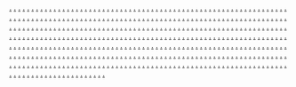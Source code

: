 <a href="https://marketingautomation3683.weebly.com/">.</a>
<a href="https://marketingautomation3294.weebly.com/">.</a>
<a href="https://marketingautomation3664.weebly.com/">.</a>
<a href="https://marketingautomation3696.weebly.com/">.</a>
<a href="https://marketingautomation3656.weebly.com/">.</a>
<a href="https://marketingautomation3648.weebly.com/">.</a>
<a href="https://marketingautomation3632.weebly.com/">.</a>
<a href="https://marketingautomation325.weebly.com/">.</a>
<a href="https://marketingautomation3243.weebly.com/">.</a>
<a href="https://marketingautomation3235.weebly.com/">.</a>
<a href="https://marketingautomation3227.weebly.com/">.</a>
<a href="https://marketingautomation3265.weebly.com/">.</a>
<a href="https://marketingautomation3649.weebly.com/">.</a>
<a href="https://marketingautomation3657.weebly.com/">.</a>
<a href="https://marketingautomation3673.weebly.com/">.</a>
<a href="https://marketingautomation3681.weebly.com/">.</a>
<a href="https://marketingautomation3625.weebly.com/">.</a>
<a href="https://marketingautomation3226.weebly.com/">.</a>
<a href="https://marketingautomation3678.weebly.com/">.</a>
<a href="https://marketingautomation3638.weebly.com/">.</a>
<a href="https://marketingautomation3670.weebly.com/">.</a>
<a href="https://marketingautomation3631.weebly.com/">.</a>
<a href="https://marketingautomation369.weebly.com/">.</a>
<a href="https://marketingautomation3269.weebly.com/">.</a>
<a href="https://marketingautomation3686.weebly.com/">.</a>
<a href="https://marketingautomation3703.weebly.com/">.</a>
<a href="https://marketingautomation3646.weebly.com/">.</a>
<a href="https://marketingautomation3679.weebly.com/">.</a>
<a href="https://marketingautomation3629.weebly.com/">.</a>
<a href="https://softscanmarketing2810.weebly.com/">.</a>
<a href="https://softscanmarketing3209.weebly.com/">.</a>
<a href="https://softscanmarketing3201.weebly.com/">.</a>
<a href="https://softscanmarketing3193.weebly.com/">.</a>
<a href="https://softscanmarketing3187.weebly.com/">.</a>
<a href="https://softscanmarketing3179.weebly.com/">.</a>
<a href="https://softscanmarketing2783.weebly.com/">.</a>
<a href="https://softscanmarketing3214.weebly.com/">.</a>
<a href="https://softscanmarketing3206.weebly.com/">.</a>
<a href="https://softscanmarketing3197.weebly.com/">.</a>
<a href="https://softscanmarketing3190.weebly.com/">.</a>
<a href="https://softscanmarketing3182.weebly.com/">.</a>
<a href="https://softscanmarketing2846.weebly.com/">.</a>
<a href="https://softscanmarketing2839.weebly.com/">.</a>
<a href="https://softscanmarketing2832.weebly.com/">.</a>
<a href="https://softscanmarketing2824.weebly.com/">.</a>
<a href="https://softscanmarketing2815.weebly.com/">.</a>
<a href="https://softscanmarketing2809.weebly.com/">.</a>
<a href="https://softscanmarketing2800.weebly.com/">.</a>
<a href="https://softscanmarketing2794.weebly.com/">.</a>
<a href="https://softscanmarketing2780.weebly.com/">.</a>
<a href="https://softscanmarketing2772.weebly.com/">.</a>
<a href="https://softscanmarketing2801.weebly.com/">.</a>
<a href="https://softscanmarketing3212.weebly.com/">.</a>
<a href="https://softscanmarketing3204.weebly.com/">.</a>
<a href="https://softscanmarketing3195.weebly.com/">.</a>
<a href="https://softscanmarketing3188.weebly.com/">.</a>
<a href="https://softscanmarketing3180.weebly.com/">.</a>
<a href="https://softscanmarketing2779.weebly.com/">.</a>
<a href="https://softscanmarketing3215.weebly.com/">.</a>
<a href="https://softscanmarketing3207c.weebly.com/">.</a>
<a href="https://softscanmarketing3199.weebly.com/">.</a>
<a href="https://softscanmarketing3191.weebly.com/">.</a>
<a href="https://softscanmarketing3183.weebly.com/">.</a>
<a href="https://softscanmarketing2847.weebly.com/">.</a>
<a href="https://softscanmarketing2840.weebly.com/">.</a>
<a href="https://softscanmarketing2833.weebly.com/">.</a>
<a href="https://softscanmarketing2825.weebly.com/">.</a>
<a href="https://softscanmarketing2816.weebly.com/">.</a>
<a href="https://softscanmarketing3211.weebly.com/">.</a>
<a href="https://softscanmarketing3200.weebly.com/">.</a>
<a href="https://softscanmarketing3196.weebly.com/">.</a>
<a href="https://softscanmarketing3186.weebly.com/">.</a>
<a href="https://softscanmarketing3176.weebly.com/">.</a>
<a href="https://softscanmarketing2789.weebly.com/">.</a>
<a href="https://softscanmarketing3213.weebly.com/">.</a>
<a href="https://softscanmarketing3205.weebly.com/">.</a>
<a href="https://softscanmarketing3198.weebly.com/">.</a>
<a href="https://softscanmarketing3189.weebly.com/">.</a>
<a href="https://softscanmarketing3181.weebly.com/">.</a>
<a href="https://operatorsmarkasa.weebly.com/">.</a>
<a href="https://parleymarketasa.weebly.com/">.</a>
<a href="https://tapmarketasa.weebly.com/">.</a>
<a href="https://marketingcapesds.weebly.com/">.</a>
<a href="https://marketingaasa.weebly.com/">.</a>
<a href="https://dripmarketiasa.weebly.com/">.</a>
<a href="https://worldwidedigitaassa.weebly.com/">.</a>
<a href="https://internetooasa.weebly.com/">.</a>
<a href="https://nixondigitaasa.weebly.com/">.</a>
<a href="https://magneticadvertisasa.weebly.com/">.</a>
<a href="https://fortredigitasa.weebly.com/">.</a>
<a href="https://skymarketasa.weebly.com/">.</a>
<a href="https://shiftmarkeasa.weebly.com/">.</a>
<a href="https://bootadvertisiasa.weebly.com/">.</a>
<a href="https://magicdigitasa.weebly.com/">.</a>
<a href="https://praiseadvertiasa.weebly.com/">.</a>
<a href="https://linkadvertisasa.weebly.com/">.</a>
<a href="https://nativemarkeasa.weebly.com/">.</a>
<a href="https://marketingarasa.weebly.com/">.</a>
<a href="https://mentionadvertisasa.weebly.com/">.</a>
<a href="https://cyclemarketasa.weebly.com/">.</a>
<a href="https://datamarketasa.weebly.com/">.</a>
<a href="https://coremarketas.weebly.com/">.</a>
<a href="https://snapmarketasa.weebly.com/">.</a>
<a href="https://growmarketiasa.weebly.com/">.</a>
<a href="https://conditionmarketassa.weebly.com/">.</a>
<a href="https://multiplymarkeasa.weebly.com/">.</a>
<a href="https://omegaonlasa.weebly.com/">.</a>
<a href="https://hovermarkeasa.weebly.com/">.</a>
<a href="https://internetwiasa.weebly.com/">.</a>
<a href="https://machmarketasa.weebly.com/">.</a>
<a href="https://buildmarkesa.weebly.com/">.</a>
<a href="https://marketingadasa.weebly.com/">.</a>
<a href="https://metriconliasa.weebly.com/">.</a>
<a href="https://illuminatemarkeasa.weebly.com/">.</a>
<a href="https://programmaticmarketasa.weebly.com/">.</a>
<a href="https://praiseonlasa.weebly.com/">.</a>
<a href="https://commandonlineasa.weebly.com/">.</a>
<a href="https://zonemarkeasa.weebly.com/">.</a>
<a href="https://cohortmarketiasa.weebly.com/">.</a>
<a href="https://machmarketasd.weebly.com/">.</a>
<a href="https://marketingprisasa.weebly.com/">.</a>
<a href="https://nixonmarketasa.weebly.com/">.</a>
<a href="https://internetjetasa.weebly.com/">.</a>
<a href="https://nexusmarkeasa.weebly.com/">.</a>
<a href="https://providermarketasa.weebly.com/">.</a>
<a href="https://pursuitmarketas.weebly.com/">.</a>
<a href="https://boxesitemsmarketingse.weebly.com/">.</a>
<a href="https://gearbasemarketingse.weebly.com/">.</a>
<a href="https://netstoremarketingse.weebly.com/">.</a>
<a href="https://technologiesfocusmarketingse.weebly.com/">.</a>
<a href="https://rigicianmarketingse.weebly.com/">.</a>
<a href="https://imagineadvertisiasa.weebly.com/">.</a>
<a href="https://viralstripemarketingse.weebly.com/">.</a>
<a href="https://vectoriedmarketingse.weebly.com/">.</a>
<a href="https://techfactorymarketingse.weebly.com/">.</a>
<a href="https://advertisingcompanymarketingse.weebly.com/">.</a>
<a href="https://dataworksmarketingse.weebly.com/">.</a>
<a href="https://vibeadvertisas.weebly.com/">.</a>
<a href="https://viralhubmarketingse.weebly.com/">.</a>
<a href="https://boxmakermarketingse.weebly.com/">.</a>
<a href="https://analyticspressmarketingse.weebly.com/">.</a>
<a href="https://brandingsnapmarketingse.weebly.com/">.</a>
<a href="https://advertisingsyncmarketingse.weebly.com/">.</a>
<a href="https://statusmaras.weebly.com/">.</a>
<a href="https://zenmeshmarketingse.weebly.com/">.</a>
<a href="https://seobarnmarketingse.weebly.com/">.</a>
<a href="https://marketingialmarketingse.weebly.com/">.</a>
<a href="https://coreadmarketingse.weebly.com/">.</a>
<a href="https://labspalacemarketingse.weebly.com/">.</a>
<a href="https://softscanmarketing2811.weebly.com/">.</a>
<a href="https://softscanmarketing3249.weebly.com/">.</a>
<a href="https://softscanmarketing3241.weebly.com/">.</a>
<a href="https://softscanmarketing3233.weebly.com/">.</a>
<a href="https://softscanmarketing3225.weebly.com/">.</a>
<a href="https://softscanmarketing3217.weebly.com/">.</a>
<a href="https://softscanmarketing2784.weebly.com/">.</a>
<a href="https://softscanmarketing3252.weebly.com/">.</a>
<a href="https://softscanmarketing3243.weebly.com/">.</a>
<a href="https://softscanmarketing3236.weebly.com/">.</a>
<a href="https://softscanmarketing3228.weebly.com/">.</a>
<a href="https://softscanmarketing3219.weebly.com/">.</a>
<a href="https://softscanmarketing2851.weebly.com/">.</a>
<a href="https://softscanmarketing2841.weebly.com/">.</a>
<a href="https://softscanmarketing2835.weebly.com/">.</a>
<a href="https://softscanmarketing2826.weebly.com/">.</a>
<a href="https://softscanmarketing2817.weebly.com/">.</a>
<a href="https://softscanmarketing2807.weebly.com/">.</a>
<a href="https://softscanmarketing2802.weebly.com/">.</a>
<a href="https://softscanmarketing2790.weebly.com/">.</a>
<a href="https://softscanmarketing2785.weebly.com/">.</a>
<a href="https://softscanmarketing2777.weebly.com/">.</a>
<a href="https://softscanmarketing2803.weebly.com/">.</a>
<a href="https://softscanmarketing3250.weebly.com/">.</a>
<a href="https://softscanmarketing3245.weebly.com/">.</a>
<a href="https://softscanmarketing3234.weebly.com/">.</a>
<a href="https://softscanmarketing3226.weebly.com/">.</a>
<a href="https://softscanmarketing3218.weebly.com/">.</a>
<a href="https://softscanmarketing2778.weebly.com/">.</a>
<a href="https://softscanmarketing3253.weebly.com/">.</a>
<a href="https://softscanmarketing3246.weebly.com/">.</a>
<a href="https://softscanmarketing3237.weebly.com/">.</a>
<a href="https://softscanmarketing3229.weebly.com/">.</a>
<a href="https://softscanmarketing3223.weebly.com/">.</a>
<a href="https://softscanmarketing2849.weebly.com/">.</a>
<a href="https://softscanmarketing2842.weebly.com/">.</a>
<a href="https://softscanmarketing2831.weebly.com/">.</a>
<a href="https://softscanmarketing2827.weebly.com/">.</a>
<a href="https://softscanmarketing2818.weebly.com/">.</a>
<a href="https://softscanmarketing3248.weebly.com/">.</a>
<a href="https://softscanmarketing3240.weebly.com/">.</a>
<a href="https://softscanmarketing3232.weebly.com/">.</a>
<a href="https://softscanmarketing3224.weebly.com/">.</a>
<a href="https://softscanmarketing3216.weebly.com/">.</a>
<a href="https://softscanmarketing2795.weebly.com/">.</a>
<a href="https://softscanmarketing3251.weebly.com/">.</a>
<a href="https://softscanmarketing3242.weebly.com/">.</a>
<a href="https://softscanmarketing3235.weebly.com/">.</a>
<a href="https://softscanmarketing3227.weebly.com/">.</a>
<a href="https://softscanmarketing3220.weebly.com/">.</a>
<a href="https://pulseadvertisasa.weebly.com/">.</a>
<a href="https://varietyadvertiasa.weebly.com/">.</a>
<a href="https://forcemarkeasa.weebly.com/">.</a>
<a href="https://luminousmarketasa.weebly.com/">.</a>
<a href="https://gatewayadvertisasa.weebly.com/">.</a>
<a href="https://surgemarketasa.weebly.com/">.</a>
<a href="https://bastiondigiasa.weebly.com/">.</a>
<a href="https://clickmarkeasa.weebly.com/">.</a>
<a href="https://titanmarketasa.weebly.com/">.</a>
<a href="https://marketinas.weebly.com/">.</a>
<a href="https://advocatedigiasa.weebly.com/">.</a>
<a href="https://analyticsgrammarketingse.weebly.com/">.</a>
<a href="https://brandingsparkmarketingse.weebly.com/">.</a>
<a href="https://softsignalmarketingse.weebly.com/">.</a>
<a href="https://techleadermarketingse.weebly.com/">.</a>
<a href="https://softhivemarketingse.weebly.com/">.</a>
<a href="https://heartadvertisasa.weebly.com/">.</a>
<a href="https://internetasa.weebly.com/">.</a>
<a href="https://pitchmarketasa.weebly.com/">.</a>
<a href="https://mindadvertasa.weebly.com/">.</a>
<a href="https://pulsemarkeasa.weebly.com/">.</a>
<a href="https://connectionsonlasa.weebly.com/">.</a>
<a href="https://motivateadvertisasa.weebly.com/">.</a>
<a href="https://aemblyonlasa.weebly.com/">.</a>
<a href="https://tetraonliasa.weebly.com/">.</a>
<a href="https://liquiddigasa.weebly.com/">.</a>
<a href="https://bitsishmarketingse.weebly.com/">.</a>
<a href="https://relationsnowmarketingse.weebly.com/">.</a>
<a href="https://virtualvillagemarketingse.weebly.com/">.</a>
<a href="https://worksscanmarketingse.weebly.com/">.</a>
<a href="https://waretypemarketingse.weebly.com/">.</a>
<a href="https://dashadvertiasa.weebly.com/">.</a>
<a href="https://mojomarketasa.weebly.com/">.</a>
<a href="https://blackoutdigitasa.weebly.com/">.</a>
<a href="https://advertisingaasa.weebly.com/">.</a>
<a href="https://internetlaasa.weebly.com/">.</a>
<a href="https://insightadvertisasa.weebly.com/">.</a>
<a href="https://maadvertisasa.weebly.com/">.</a>
<a href="https://allymarketasa.weebly.com/">.</a>
<a href="https://performancedigiasa.weebly.com/">.</a>
<a href="https://linkagemarkeasa.weebly.com/">.</a>
<a href="https://boxfuelmarketingse.weebly.com/">.</a>
<a href="https://optimizemostmarketingse.weebly.com/">.</a>
<a href="https://codefactorymarketingse.weebly.com/">.</a>
<a href="https://informaticsvergemarketingse.weebly.com/">.</a>
<a href="https://datavaluesmarketingse.weebly.com/">.</a>
<a href="https://ignitemarketasa.weebly.com/">.</a>
<a href="https://incomingmarketasa.weebly.com/">.</a>
<a href="https://lighthousemarketasa.weebly.com/">.</a>
<a href="https://sourcemarketas.weebly.com/">.</a>
<a href="https://marketingasaf.weebly.com/">.</a>
<a href="https://marketingasaa.weebly.com/">.</a>
<a href="https://atlasonliassa.weebly.com/">.</a>
<a href="https://primermarketasa.weebly.com/">.</a>
<a href="https://playonlasa.weebly.com/">.</a>
<a href="https://buildmarketas.weebly.com/">.</a>
<a href="https://roboticsclubmarketingse.weebly.com/">.</a>
<a href="https://viralboostmarketingse.weebly.com/">.</a>
<a href="https://campaignlinemarketingse.weebly.com/">.</a>
<a href="https://interactiveshackmarketingse.weebly.com/">.</a>
<a href="https://cryptretailsmarketingse.weebly.com/">.</a>
<a href="https://devmarketasa.weebly.com/">.</a>
<a href="https://marketinglasa.weebly.com/">.</a>
<a href="https://edgeonlineec.weebly.com/">.</a>
<a href="https://fibermarketasa.weebly.com/">.</a>
<a href="https://solutionsmarketiasa.weebly.com/">.</a>
<a href="https://edgeonlineec.weebly.com/">.</a>
<a href="https://speechmarketinasa.weebly.com/">.</a>
<a href="https://accordonliasa.weebly.com/">.</a>
<a href="https://moremarketasa.weebly.com/">.</a>
<a href="https://overdriveasa.weebly.com/">.</a>
<a href="https://heritagemarketasa.weebly.com/">.</a>
<a href="https://multiplymarketasa.weebly.com/">.</a>
<a href="https://searchtypemarketings.weebly.com/">.</a>
<a href="https://corecodemarketings.weebly.com/">.</a>
<a href="https://campaignfuelmarketings.weebly.com/">.</a>
<a href="https://semwaymarketings.weebly.com/">.</a>
<a href="https://labstiltmarketings.weebly.com/">.</a>
<a href="https://truthmarkeasa.weebly.com/">.</a>
<a href="https://marketingzasa.weebly.com/">.</a>
<a href="https://tetedmarketasa.weebly.com/">.</a>
<a href="https://virtuallabmarketings.weebly.com/">.</a>
<a href="https://publicwaymarketings.weebly.com/">.</a>
<a href="https://softdashmarketings.weebly.com/">.</a>
<a href="https://metabrandingmarketings.weebly.com/">.</a>
<a href="https://workssagamarketings.weebly.com/">.</a>
<a href="https://interactivemarketasa.weebly.com/">.</a>
<a href="https://launchmarketias.weebly.com/">.</a>
<a href="https://influencemarketasa.weebly.com/">.</a>
<a href="https://scaleconnectionmarketings.weebly.com/">.</a>
<a href="https://microvergemarketings.weebly.com/">.</a>
<a href="https://viralcompanymarketings.weebly.com/">.</a>
<a href="https://expertsfuturemarketings.weebly.com/">.</a>
<a href="https://affiliateprimemarketings.weebly.com/">.</a>
<a href="https://dashmarketasa.weebly.com/">.</a>
<a href="https://impreionmarketingasa.weebly.com/">.</a>
<a href="https://strategiconlineasa.weebly.com/">.</a>
<a href="https://advertisingshackmarketings.weebly.com/">.</a>
<a href="https://analyticsicianmarketings.weebly.com/">.</a>
<a href="https://virtualproductsmarketings.weebly.com/">.</a>
<a href="https://vectorshackmarketings.weebly.com/">.</a>
<a href="https://optimizehillmarketingz.weebly.com/">.</a>
<a href="https://pacificadvertasa.weebly.com/">.</a>
<a href="https://marketinacsa.weebly.com/">.</a>
<a href="https://marketingtasasa.weebly.com/">.</a>
<a href="https://codecompanymarketings.weebly.com/">.</a>
<a href="https://campaignpostmarketings.weebly.com/">.</a>
<a href="https://marketoffermarketings.weebly.com/">.</a>
<a href="https://marketingcorpmarketings.weebly.com/">.</a>
<a href="https://prflowmarketings.weebly.com/">.</a>
<a href="https://discumarketingasa.weebly.com/">.</a>
<a href="https://multiplymarketiasa.weebly.com/">.</a>
<a href="https://cycleonliasa.weebly.com/">.</a>
<a href="https://optimizefuelmarketings.weebly.com/">.</a>
<a href="https://clearadmarketings.weebly.com/">.</a>
<a href="https://warezmodemarketings.weebly.com/">.</a>
<a href="https://b2bconceptmarketings.weebly.com/">.</a>
<a href="https://relationsgoodsmarketings.weebly.com/">.</a>
<a href="https://scopeadvertisasa.weebly.com/">.</a>
<a href="https://influxmarketiasa.weebly.com/">.</a>
<a href="https://savvymarketasa.weebly.com/">.</a>
<a href="https://enwaremarketings.weebly.com/">.</a>
<a href="https://mediadeckmarketings.weebly.com/">.</a>
<a href="https://viralspotmarketings.weebly.com/">.</a>
<a href="https://seonowmarketings.weebly.com/">.</a>
<a href="https://semplaymarketings.weebly.com/">.</a>
<a href="https://consultdigasa.weebly.com/">.</a>
<a href="https://metromarketiasa.weebly.com/">.</a>
<a href="https://marketinasa.weebly.com/">.</a>
<a href="https://netmarkmarketings.weebly.com/">.</a>
<a href="https://softoptionmarketings.weebly.com/">.</a>
<a href="https://affiliatesafermarketings.weebly.com/">.</a>
<a href="https://booststormmarketings.weebly.com/">.</a>
<a href="https://netivemarketingse.weebly.com/">.</a>
<a href="https://sagadigiasa.weebly.com/">.</a>
<a href="https://signmarketingasa.weebly.com/">.</a>
<a href="https://motivatemarketingasa.weebly.com/">.</a>
<a href="https://labsplusmarketings.weebly.com/">.</a>
<a href="https://workscorpmarketings.weebly.com/">.</a>
<a href="https://scalemodemarketings.weebly.com/">.</a>
<a href="https://viralgurumarketings.weebly.com/">.</a>
<a href="https://audiencescopemarketings.weebly.com/">.</a>
<a href="https://statemarketasa.weebly.com/">.</a>
<a href="https://operationmarketiasas.weebly.com/">.</a>
<a href="https://reachmneasa.weebly.com/">.</a>
<a href="https://clearbitsmarketings.weebly.com/">.</a>
<a href="https://growthcorpmarketings.weebly.com/">.</a>
<a href="https://coredroidmarketings.weebly.com/">.</a>
<a href="https://microdashmarketings.weebly.com/">.</a>
<a href="https://advertisehivemarketings.weebly.com/">.</a>
<a href="https://wisdomdigitass.weebly.com/">.</a>
<a href="https://influencemaetasa.weebly.com/">.</a>
<a href="https://automatemarkeasa.weebly.com/">.</a>
<a href="https://targetvaluemarketings.weebly.com/">.</a>
<a href="https://nanoscopemarketings.weebly.com/">.</a>
<a href="https://affiliatestormmarketings.weebly.com/">.</a>
<a href="https://waresspotmarketings.weebly.com/">.</a>
<a href="https://revenueworksmarketings.weebly.com/">.</a>
<a href="https://customermarketasa.weebly.com/">.</a>
<a href="https://pulsemarketasa.weebly.com/">.</a>
<a href="https://zenonliasas.weebly.com/">.</a>
<a href="https://communicationsleadermarketings.weebly.com/">.</a>
<a href="https://prbaymarketings.weebly.com/">.</a>
<a href="https://enginestartmarketings.weebly.com/">.</a>
<a href="https://technosensemarketings.weebly.com/">.</a>
<a href="https://medialedmarketings.weebly.com/">.</a>
<a href="https://reachmarkeasa.weebly.com/">.</a>
<a href="https://boxflowmarketingasw.weebly.com/">.</a>
<a href="https://advertiseprimemarketingse.weebly.com/">.</a>
<a href="https://vectorscapemarketingse.weebly.com/">.</a>
<a href="https://waresitemsmarketingse.weebly.com/">.</a>
<a href="https://retailoptionmarketingse.weebly.com/">.</a>
<a href="https://gonzomarketasa.weebly.com/">.</a>
<a href="https://synergymarkeasa.weebly.com/">.</a>
<a href="https://freezemarketasa.weebly.com/">.</a>
<a href="https://virtualcrewmarketings.weebly.com/">.</a>
<a href="https://marketingflowmarketings.weebly.com/">.</a>
<a href="https://advertisinggridmarketings.weebly.com/">.</a>
<a href="https://chipviewmarketings.weebly.com/">.</a>
<a href="https://campaigndropmarketings.weebly.com/">.</a>
<a href="https://milleniummarketasaa.weebly.com/">.</a>
<a href="https://internetzillasa.weebly.com/">.</a>
<a href="https://surfacemarketasa.weebly.com/">.</a>
<a href="https://waresglowmarketings.weebly.com/">.</a>
<a href="https://upsearchmarketings.weebly.com/">.</a>
<a href="https://netfitmarketings.weebly.com/">.</a>
<a href="https://boostgrammarketings.weebly.com/">.</a>
<a href="https://gearatlasmarketings.weebly.com/">.</a>
<a href="https://gloriousdigitasa.weebly.com/">.</a>
<a href="https://logicmarketasa.weebly.com/">.</a>
<a href="https://onlinasa.weebly.com/">.</a>
<a href="https://technofuturemarketings.weebly.com/">.</a>
<a href="https://advertisingscanmarketings.weebly.com/">.</a>
<a href="https://nibblerisemarketings.weebly.com/">.</a>
<a href="https://goprmarketings.weebly.com/">.</a>
<a href="https://realviralmarketings.weebly.com/">.</a>
<a href="https://varietyadvertisiass.weebly.com/">.</a>
<a href="https://boostwaymarketingse.weebly.com/">.</a>
<a href="https://cyberpropertiesmarketingse.weebly.com/">.</a>
<a href="https://softprimemarketingse.weebly.com/">.</a>
<a href="https://godroidmarketingse.weebly.com/">.</a>
<a href="https://optimizeindustrymarketingse.weebly.com/">.</a>
<a href="https://netmarkeass.weebly.com/">.</a>
<a href="https://communicationsianmarketings.weebly.com/">.</a>
<a href="https://worksgraphmarketings.weebly.com/">.</a>
<a href="https://analyticsspotmarketings.weebly.com/">.</a>
<a href="https://vectordesignmarketings.weebly.com/">.</a>
<a href="https://vectorbarnmarketings.weebly.com/">.</a>
<a href="https://dreamingdigiasa.weebly.com/">.</a>
<a href="https://audiencehillmarketingse.weebly.com/">.</a>
<a href="https://cryptsidemarketingse.weebly.com/">.</a>
<a href="https://relationsdeckmarketingse.weebly.com/">.</a>
<a href="https://marketincmarketingse.weebly.com/">.</a>
<a href="https://technologynowmarketingse.weebly.com/">.</a>
<a href="https://devmarketingaa.weebly.com/">.</a>
<a href="https://realcommunicationsmarketingse.weebly.com/">.</a>
<a href="https://affiliateflowmarketingse.weebly.com/">.</a>
<a href="https://mediascanmarketingse.weebly.com/">.</a>
<a href="https://boxesshiftmarketingse.weebly.com/">.</a>
<a href="https://interactivepropertiesmarketingse.weebly.com/">.</a>
<a href="https://arrowheadmarketasa.weebly.com/">.</a>
<a href="https://controlonlasa.weebly.com/">.</a>
<a href="https://atlasonliasa.weebly.com/">.</a>
<a href="https://macroonlasa.weebly.com/">.</a>
<a href="https://marketinggeniasa.weebly.com/">.</a>
<a href="https://variableonlasa.weebly.com/">.</a>
<a href="https://mobileadvertisasa.weebly.com/">.</a>
<a href="https://marketingmobasa.weebly.com/">.</a>
<a href="https://dreamdigiasa.weebly.com/">.</a>
<a href="https://linearmarketasa.weebly.com/">.</a>
<a href="https://indicatordigasa.weebly.com/">.</a>
<a href="https://communicationsscanmarketingse.weebly.com/">.</a>
<a href="https://techloadmarketingaw.weebly.com/">.</a>
<a href="https://netcompanymarketingse.weebly.com/">.</a>
<a href="https://cyberhillmarketingse.weebly.com/">.</a>
<a href="https://viralbarnmarketingse.weebly.com/">.</a>
<a href="https://expanddigiasa.weebly.com/">.</a>
<a href="https://tractionmarkeasa.weebly.com/">.</a>
<a href="https://enigmaonliasa.weebly.com/">.</a>
<a href="https://flightadvertiasa.weebly.com/">.</a>
<a href="https://omegamarketasa.weebly.com/">.</a>
<a href="https://mechamaketiasa.weebly.com/">.</a>
<a href="https://bounddigiasa.weebly.com/">.</a>
<a href="https://nexusmarketasa.weebly.com/">.</a>
<a href="https://complexmarketasa.weebly.com/">.</a>
<a href="https://decisionadvertasa.weebly.com/">.</a>
<a href="https://warefuturemarketingse.weebly.com/">.</a>
<a href="https://waresishmarketingse.weebly.com/">.</a>
<a href="https://softtagsmarketingse.weebly.com/">.</a>
<a href="https://microfocusmarketingse.weebly.com/">.</a>
<a href="https://nanoconnectionmarketingse.weebly.com/">.</a>
<a href="https://aetonlasa.weebly.com/">.</a>
<a href="https://gigamaketasa.weebly.com/">.</a>
<a href="https://electriconlasa.weebly.com/">.</a>
<a href="https://domainmarketass.weebly.com/">.</a>
<a href="https://algorithmdigitalsasa.weebly.com/">.</a>
<a href="https://technicmarketasa.weebly.com/">.</a>
<a href="https://brandonasa.weebly.com/">.</a>
<a href="https://marketinghiasa.weebly.com/">.</a>
<a href="https://marketingaasaaa.weebly.com/">.</a>
<a href="https://brandmarketiasa.weebly.com/">.</a>
<a href="https://bitsscanmarketingwse.weebly.com/">.</a>
<a href="https://botentmarketingse.weebly.com/">.</a>
<a href="https://communicationsbaymarketingse.weebly.com/">.</a>

